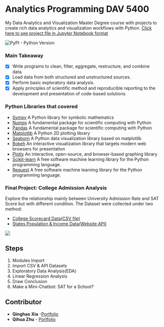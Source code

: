 # Analytics Programming DAV 5400

My Data Analytics and Visualization Master Degree course with projects to create rich data analytics and visualization workflows with Python.
[Click here to see project file in Jupyter Notebook format](https://github.com/Johnnydaszhu/DAV-5400/blob/master/College%20Admission%20Analysis%20Python%20Project.ipynb)



![PyPI - Python Version](https://img.shields.io/pypi/pyversions/numpy.svg)

### Main Takeaway

- [x] Write programs to clean, filter, aggregate, restructure, and combine data.
- [x] Load data from both structured and unstructured sources.
- [x] Perform basic exploratory data analysis.
- [x] Apply principles of scientific method and reproducible reporting to the development
and presentation of code-based solutions.

### Python Libraries that covered

- [Sympy](https://www.sympy.org/en/index.html) A Python library for symbolic mathematics
- [Numpy](https://www.numpy.org) A fundamental package for scientific computing with Python
- [Pandas](https://pandas.pydata.org) A fundamental package for scientific computing with Python
- [Matplotlib](https://matplotlib.org) A Python 2D plotting library
- [Seaborn](https://seaborn.pydata.org) A Python data visualization library based on matplotlib
- [Bokeh](https://bokeh.pydata.org) An interactive visualization library that targets modern web browsers for presentation
- [Plotly](https://plot.ly) An interactive, open-source, and browser-based graphing library 
- [Scikit-learn](http://scikit-learn.github.io/stable) A free software machine learning library for the Python programming language.
- [Request](http://scikit-learn.github.io/stable) A free software machine learning library for the Python programming language.


### Final Project: College Admission Analysis 

Explore the relationship mainly between University Admission Rate and SAT Score but with different condition.
The Dataset were collected under two method:
- [College Scorecard Data(CSV file)](https://api.census.gov/data/2017/)
- [States Population & Income Data(Website API)](https://api.census.gov/data/2017/)

![](https://github.com/Johnnydaszhu/DAV-5400/blob/master/2016-17%20US%20Colleges%20Admission%20Rate%20by%20State%3Cbr%3E(Hover%20for%20Details).png)

## Steps

1. Modules Import
2. Import CSV & API Datasets
3. Exploratory Data Analysis(EDA)
4. Linear Regression Analysis
5. Draw Conclusion
6. Make a Mini-Chatbot: SAT for a School?


## Contributor

* **Qinghao Xia** -[Portfolio](https://github.com/qxia2)
* **Qihua Zhu**  - [Portfolio](www.qihuazhu.com)

